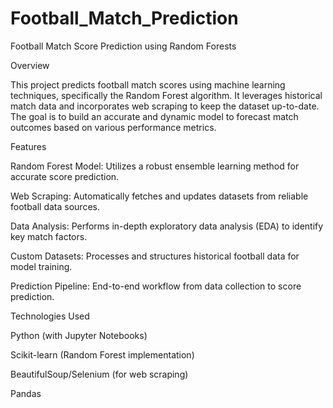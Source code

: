 # Football_Match_Prediction

Football Match Score Prediction using Random Forests

Overview

This project predicts football match scores using machine learning techniques, specifically the Random Forest algorithm. It leverages historical match data and incorporates web scraping to keep the dataset up-to-date. The goal is to build an accurate and dynamic model to forecast match outcomes based on various performance metrics.

Features

Random Forest Model: Utilizes a robust ensemble learning method for accurate score prediction.

Web Scraping: Automatically fetches and updates datasets from reliable football data sources.

Data Analysis: Performs in-depth exploratory data analysis (EDA) to identify key match factors.

Custom Datasets: Processes and structures historical football data for model training.

Prediction Pipeline: End-to-end workflow from data collection to score prediction.

Technologies Used

Python (with Jupyter Notebooks)

Scikit-learn (Random Forest implementation)

BeautifulSoup/Selenium (for web scraping)

Pandas
